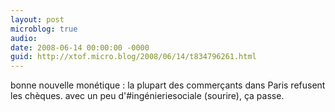 ```yaml
---
layout: post
microblog: true
audio: 
date: 2008-06-14 00:00:00 -0000
guid: http://xtof.micro.blog/2008/06/14/t834796261.html
---
```

bonne nouvelle monétique : la plupart des commerçants dans Paris refusent les chèques. avec un peu d'#ingénieriesociale (sourire), ça passe.
